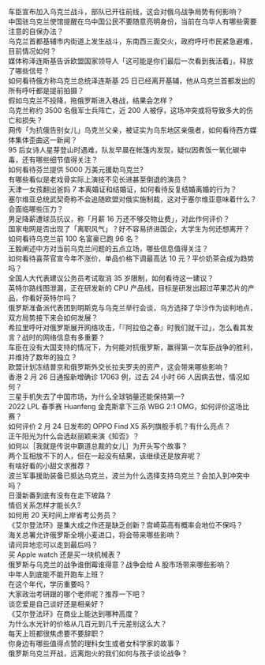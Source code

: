 车臣宣布加入乌克兰战斗，部队已开往前线，这会对俄乌战争局势有何影响？  
中国驻乌克兰使馆提醒在乌中国公民不要随意亮明身份，当前在乌华人有哪些需要注意的自保办法？  
乌克兰首都基辅市内街道上发生战斗，东南西三面交火，政府呼吁市民紧急避难，目前情况如何？  
媒体称泽连斯基告诉欧盟国家领导人「这可能是你们最后一次看到我活着」，释放了哪些信号？  
如何看待俄方称乌克兰总统泽连斯基 25 日已经离开基辅，他从乌克兰首都发出的所有呼吁都是提前拍摄？  
假如乌克兰不投降，拖俄罗斯进入巷战，结果会怎样？  
乌克兰称约 3500 名俄军士兵阵亡，近 200 人被俘，这场冲突或将导致多大的伤亡和损失？  
网传「为抗俄告别女儿」乌克兰父亲，被证实为乌东地区亲俄者，如何看待西方媒体集体歪曲这一新闻？  
95 后女诗人星芽登山时遇难，队友早晨在帐篷内发现，疑似因煮饭一氧化碳中毒，还有哪些细节值得关注？  
如何看待芬兰提供 5000 万美元援助乌克兰?  
有哪些看似是老戏骨实际上演技不见长进甚至倒退的演员？  
天津一女孩翻出爸妈 7 本离婚证和结婚证，如何看待反复结婚离婚的行为？  
塞尔维亚总统武契奇称不会追随欧盟对俄实施制裁，这对于塞尔维亚意味着什么？会面临哪些压力？  
男足降薪遭球员抗议，称「月薪 16 万还不够交物业费」，对此作何评价？  
国家电网是否出现了「离职风气」？好不容易挤进国企，大学生为何还想离开？  
如何看待乌克兰前 100 名富豪已跑 96 名？  
王毅阐述中方对当前乌克兰问题的五点立场，哪些信息值得关注？  
如何看待喜茶官宣今年不涨价，单品价格下调最高达 10 元？平价奶茶会成为趋势吗？  
全国人大代表建议公务员考试取消 35 岁限制，如何看待这一建议？  
英特尔路线图泄漏，正在研发新的 CPU 产品线，目标是研发出超过苹果芯片的产品，你看好英特尔吗？  
俄罗斯准备派代表团到明斯克与乌克兰举行会谈，乌方选择了华沙作为谈判地点，双方局势接下来会如何发展？  
希拉里呼吁对俄罗斯展开网络攻击，「『阿拉伯之春』时我们就干过」，怎么看其发言？战时的网络信息有多重要？  
车臣在没有大国支持的情况下，为何能对抗俄罗斯，赢得第一次车臣战争的胜利，并维持了数年的独立？  
欧盟计划冻结普京和俄罗斯外交长拉夫罗夫的资产，这会带来哪些影响？  
香港 2 月 26 日通报新增确诊 17063 例，过去 24 小时 66 人因病去世，情况如何？  
三星手机失去了中国市场，为什么全球销量还能保持第一?  
2022 LPL 春季赛 Huanfeng 金克斯拿下三杀 WBG 2:1 OMG，如何评价这场比赛？  
如何评价 2 月 24 日发布的 OPPO Find X5 系列旗舰手机？有什么亮点？  
正午阳光为什么会选赵丽颖来演《知否》？  
如何以［我就是传说中霸道总裁的女儿］为开头写个故事？  
两个互相放不下的人，但在一起没有结果，该继续还是放弃呢？  
有啥好看的小甜文求推荐？  
波兰军事援助装备已抵达乌克兰，波兰为什么选择支持乌克兰？会加入到冲突中吗？  
日漫新番到底有没有在走下坡路？  
情侣关系怎样才能长久?  
如何用 20 天时间上岸省考公务员？  
《艾尔登法环》是集大成之作还是缺乏创新？宫崎英高有概率会地位不保吗？  
海关总署允许俄罗斯全境小麦进口，将会带来哪些影响？  
请问异地恋可以走到最后吗？  
买 Apple watch 还是买一块机械表？  
俄罗斯与乌克兰的战争谁倒霉谁得意？战争会给 A 股市场带来哪些影响？  
中年人到底能不能开跑车上班？  
在这个年代，学历重要吗？  
大家政治考研跟的哪个老师呢？推荐一下吧？  
谈恋爱是自己谈好还是相亲好？  
《艾尔登法环》在商业上能达到哪种高度？  
为什么水光针的价格从几百元到几千元差别这么大？  
每天上班都很焦虑要不要辞职？  
你身边有哪些值得点赞的理科女生或者女科学家的故事？  
俄罗斯乌克兰开战，远离炮火的我们如何与孩子谈论战争？  
